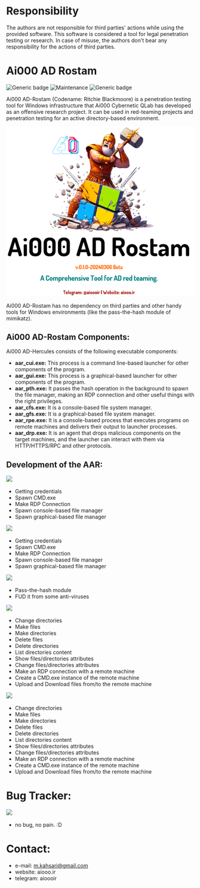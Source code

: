 # Responsibility
The authors are not responsible for third parties' actions while using the provided software. This software is considered a tool for legal penetration testing or research. In case of misuse, the authors don't bear any responsibility for the actions of third parties.

# Ai000 AD Rostam
![Generic badge](https://img.shields.io/badge/version-1.0.0-red.svg)
![Maintenance](https://img.shields.io/badge/Maintained%3F-yes-green.svg)
![Generic badge](https://img.shields.io/badge/Windows-Passed-blue.svg)

Ai000 AD-Rostam (Codename: Ritchie Blackmoore) is a penetration testing tool for Windows infrastructure that Ai000 Cybernetic QLab has developed as an offensive research project. It can be used in red-teaming projects and penetration testing for an active directory-based environment.

<p align="center">
<img src="https://github.com/aiooord/hercules/blob/main/v.0.1.0-20240306.PNG">
</p>

Ai000 AD-Rostam has no dependency on third parties and other handy tools for Windows environments (like the pass-the-hash module of mimikatz).

## Ai000 AD-Rostam Components:
Ai000 AD-Hercules consists of the following executable components:
- **aar_cui.exe:** This process is a command line-based launcher for other components of the program.
- **aar_gui.exe:** This process is a graphical-based launcher for other components of the program.
- **aar_pth.exe:** It passes the hash operation in the background to spawn the file manager, making an RDP connection and other useful things with the right privileges.
- **aar_cfs.exe:** It is a console-based file system manager.
- **aar_gfs.exe:** It is a graphical-based file system manager.
- **aar_rpe.exe:** It is a console-based process that executes programs on remote machines and delivers their output to launcher processes.
- **aar_drp.exe:** It is an agent that drops malicious components on the target machines, and the launcher can interact with them via HTTP/HTTPS/RPC and other protocols. 

## Development of the AAR:
![](https://img.shields.io/static/v1?label=&message=aar_cui.exe:&color=blue)
- Getting credentials
- Spawn CMD.exe
- Make RDP Connection
- Spawn console-based file manager
- Spawn graphical-based file manager

![](https://img.shields.io/static/v1?label=&message=aar_gui.exe:&color=blue)
- Getting credentials
- Spawn CMD.exe
- Make RDP Connection
- Spawn console-based file manager
- Spawn graphical-based file manager
  
![](https://img.shields.io/static/v1?label=&message=aar-pth.exe:&color=blue)
- Pass-the-hash module
- FUD it from some anti-viruses

![](https://img.shields.io/static/v1?label=&message=aar-cfs.exe:&color=blue)
- Change directories
- Make files
- Make directories
- Delete files
- Delete directories
- List directories content
- Show files/directories attributes
- Change files/directories attributes
- Make an RDP connection with a remote machine
- Create a CMD.exe instance of the remote machine
- Upload and Download files from/to the remote machine

![](https://img.shields.io/static/v1?label=&message=aar-gfs.exe:&color=blue)
- Change directories
- Make files
- Make directories
- Delete files
- Delete directories
- List directories content
- Show files/directories attributes
- Change files/directories attributes
- Make an RDP connection with a remote machine
- Create a CMD.exe instance of the remote machine
- Upload and Download files from/to the remote machine
  
# Bug Tracker:
![](https://img.shields.io/static/v1?label=&message=pst-v1.0.0:&color=red)
- no bug, no pain. :D

# Contact:
- e-mail: m.kahsari@gmail.com
- website: aiooo.ir
- telegram: aioooir
